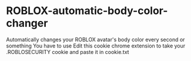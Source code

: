# ROBLOX-automatic-body-color-changer
Automatically changes your ROBLOX avatar's body color every second or something
You have to use Edit this cookie chrome extension to take your .ROBLOSECURITY cookie and paste it in cookie.txt
